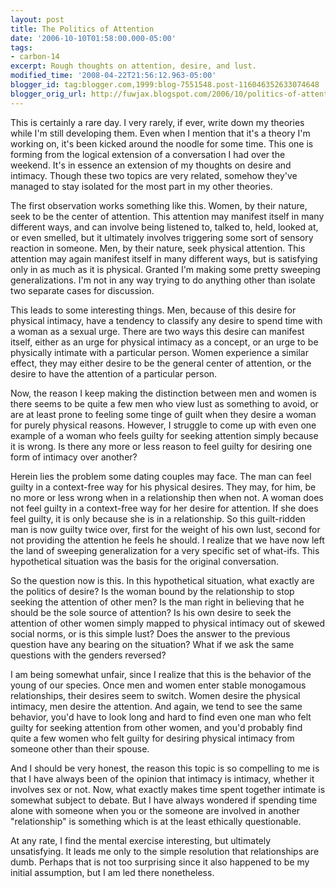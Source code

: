 ```yaml
---
layout: post
title: The Politics of Attention
date: '2006-10-10T01:58:00.000-05:00'
tags:
- carbon-14
excerpt: Rough thoughts on attention, desire, and lust.
modified_time: '2008-04-22T21:56:12.963-05:00'
blogger_id: tag:blogger.com,1999:blog-7551548.post-116046352633074648
blogger_orig_url: http://fuwjax.blogspot.com/2006/10/politics-of-attention.html
---
```


This is certainly a rare day.  I very rarely, if ever, write down my theories while I'm still developing them.  Even when I mention that it's a theory I'm working on, it's been kicked around the noodle for some time.  This one is forming from the logical extension of a conversation I had over the weekend.  It's in essence an extension of my thoughts on desire and intimacy.  Though these two topics are very related, somehow they've managed to stay isolated for the most part in my other theories.

The first observation works something like this.  Women, by their nature, seek to be the center of attention.  This attention may manifest itself in many different ways, and can involve being listened to, talked to, held, looked at, or even smelled, but it ultimately involves triggering some sort of sensory reaction in someone.  Men, by their nature, seek physical attention.  This attention may again manifest itself in many different ways, but is satisfying only in as much as it is physical.  Granted I'm making some pretty sweeping generalizations.  I'm not in any way trying to do anything other than isolate two separate cases for discussion.

This leads to some interesting things.  Men, because of this desire for physical intimacy, have a tendency to classify any desire to spend time with a woman as a sexual urge.  There are two ways this desire can manifest itself, either as an urge for physical intimacy as a concept, or an urge to be physically intimate with a particular person.  Women experience a similar effect, they may either desire to be the general center of attention, or the desire to have the attention of a particular person.

Now, the reason I keep making the distinction between men and women is there seems to be quite a few men who view lust as something to avoid, or are at least prone to feeling some tinge of guilt when they desire a woman for purely physical reasons.  However, I struggle to come up with even one example of a woman who feels guilty for seeking attention simply because it is wrong.  Is there any more or less reason to feel guilty for desiring one form of intimacy over another?

Herein lies the problem some dating couples may face.  The man can feel guilty in a context-free way for his physical desires.  They may, for him, be no more or less wrong when in a relationship then when not.  A woman does not feel guilty in a context-free way for her desire for attention.  If she does feel guilty, it is only because she is in a relationship.  So this guilt-ridden man is now guilty twice over, first for the weight of his own lust, second for not providing the attention he feels he should.  I realize that we have now left the land of sweeping generalization for a very specific set of what-ifs.  This hypothetical situation was the basis for the original conversation.

So the question now is this.  In this hypothetical situation, what exactly are the politics of desire?  Is the woman bound by the relationship to stop seeking the attention of other men?  Is the man right in believing that he should be the sole source of attention?  Is his own desire to seek the attention of other women simply mapped to physical intimacy out of skewed social norms, or is this simple lust?  Does the answer to the previous question have any bearing on the situation?  What if we ask the same questions with the genders reversed?

I am being somewhat unfair, since I realize that this is the behavior of the young of our species.  Once men and women enter stable monogamous relationships, their desires seem to switch.  Women desire the physical intimacy, men desire the attention.  And again, we tend to see the same behavior, you'd have to look long and hard to find even one man who felt guilty for seeking attention from other women, and you'd probably find quite a few women who felt guilty for desiring physical intimacy from someone other than their spouse.

And I should be very honest, the reason this topic is so compelling to me is that I have always been of the opinion that intimacy is intimacy, whether it involves sex or not.  Now, what exactly makes time spent together intimate is somewhat subject to debate.  But I have always wondered if spending time alone with someone when you or the someone are involved in another "relationship" is something which is at the least ethically questionable. 

At any rate, I find the mental exercise interesting, but ultimately unsatisfying.  It leads me only to the simple resolution that relationships are dumb.  Perhaps that is not too surprising since it also happened to be my initial assumption, but I am led there nonetheless.